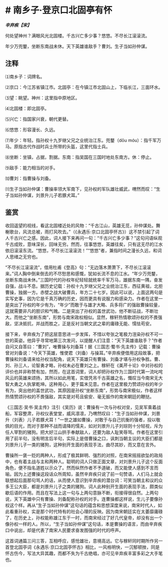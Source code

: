 # # 南乡子·登京口北固亭有怀

***辛弃疾【宋】***

何处望神州？满眼风光北固楼。千古兴亡多少事？悠悠。不尽长江滚滚流。

年少万兜鍪，坐断东南战未休。天下英雄谁敌手？曹刘。生子当如孙仲谋。

## 注释

⑴南乡子：词牌名。

⑵京口：今江苏省镇江市。北固亭：在今镇江市北固山上，下临长江，三面环水。

⑶望：眺望。神州：这里指中原地区。

⑷北固楼：即北固亭。

⑸兴亡：指国家兴衰，朝代更替。

⑹悠悠：形容漫长、久远。

⑺年少：年轻。指孙权十九岁继父兄之业统治江东。兜鍪（dōu móu）：指千军万马。原指古代作战时兵士所带的头盔，这里代指士兵。

⑻坐断：坐镇，占据，割据。东南：指吴国在三国时地处东南方。休：停止。

⑼敌手：能力相当的对手。

⑽曹刘：指曹操与刘备。

⑾生子当如孙仲谋：曹操率领大军南下，见孙权的军队雄壮威武，喟然而叹：“生子当如孙仲谋，刘景升儿子若豚犬耳。”

## 鉴赏

收回遥望的视线，看这北固楼近处的风物：“千古江山，英雄无觅，孙仲谋处。舞榭歌台，风流总被，雨打风吹去。”（《永遇乐·京口北固亭怀古》）这不禁引起了词人千古兴亡之感。因此，词人接下来再问一句：“千古兴亡多少事？”这句问语纵观千古成败，意味深长，回味无穷。然而，往事悠悠，英雄往矣，只有这无尽的江水依旧滚滚东流。“悠悠，不尽长江滚滚流！”“悠悠”者，兼指时间之漫长久远，和词人思绪之无穷也。

“不尽长江滚滚流”，借用杜甫《登高》句：“无边落木萧萧下，不尽长江滚滚来。”词人胸中倒来倒去的不尽愁思和感慨，犹如长流不息的江水。“年少万兜鍪，坐断东南战未休。”三国时代的孙权年纪轻轻就统率千军万马，雄据东南一隅，奋发自强，战斗不息。据历史记载：孙权十九岁继父兄之业统治江东，西征黄祖，北拒曹操，独据一方。赤壁之战大破曹兵，年方二十七岁。因此可以说，上面这两句是实写史事，因为它是千真万确的历史，因而更具有说服力和感染力。作者在这里一是突出了孙权的年少有为，“年少”而敢于与雄才大略、兵多将广的强敌曹操较量，这就需要非凡的胆识和气魄。二是突出了孙权的盖世武功，他不断征战，不断壮大。而他之“坐断东南”，形势与南宋政权相似。显然，稼轩热情歌颂孙权的不畏强敌，坚决抵抗，并战而胜之，正是反衬当朝文武之辈的庸碌无能、懦怯苟安。

接下来，辛弃疾为了把这层意思进一步发挥，不惜以夸张之笔极力渲染孙权不可一世的英姿。他异乎寻常地第三次发问，以提醒人们注意：“天下英雄谁敌手？”作者自问又自答曰：“曹刘”，唯曹操与刘备耳！据《三国志·蜀书·先主传》记载：曹操曾对刘备说：“今天下英雄，惟使君（刘备）与操耳。”辛弃疾便借用这段故事，把曹操和刘备请来给孙权当配角，说天下英雄只有曹操、刘备才堪与孙权争胜。曹、刘、孙三人，论智勇才略，孙权未必在曹刘之上。稼轩在《美芹十论》中对孙权的评价也并非称赞有加，然而，在这首词里，词人却把孙权作为三国时代第一流叱咤风云的英雄来颂扬，其所以如此用笔，实借凭吊千古英雄之名，慨叹当今南宋无大智大勇之人执掌乾坤。这种用心，更于篇末见意。作者在这里极力赞颂孙权的年少有为，突出他的盖世武功，其原因是孙权“坐断东南”，形势与南宋极似，作者这样热情赞颂孙权的不畏强敌，其实是对苟且偷安、毫无振作的南宋朝廷的鞭挞。

《三国志·吴书·吴主传》注引《吴历》说：曹操有一次与孙权对垒，见吴军乘着战船，军容整肃，孙权仪表堂堂，威风凛凛，乃喟然叹曰：“生子当如孙仲谋，刘景升（刘表）儿子若豚犬耳！”一世之雄如曹操，对敢于与自己抗衡的强者，投以敬佩的目光，而对于那种不战而请降的懦夫，如对刘景升儿子刘琮则十分轻视，斥为任人宰割的猪狗。把大好江山拱手奉献敌人，还要为敌人耻笑辱骂。作者在这里引用了前半句，没有明言后半句，实际上是借曹操之口，讽刺当朝主议的大臣们都是刘景升儿子一类的猪狗，这种别开生面的表现手法，曲尽其妙，而又意在言外。

曹操所一褒一贬的两种人，形成了极其鲜明、强烈的对照，在南宋摇摇欲坠的政局中，也有着主战与主和两种人。聪明的词人只做正面文章，对刘景升儿子这个反面角色，便不指名道姓以示众了。然而纵然作者不予道破，而又能使人感到不言而喻。因为上述曹操这段话众所周知，虽然辛弃疾只说了前一句赞语，人们马上就会联想起后面那句骂人的话，从而使人意识到辛弃疾的潜台词：可笑当朝主和议的众多王公大臣，都是刘景升儿子之类的猪狗。词人此种别开生面的表现手法，颇类似歇后语的作用。而且在写法上这一句与上两句意脉不断，衔接得很自然。上两句说，天下英雄中只有曹操、刘备配称孙权的对手。连曹操都这样说，生儿子要像孙权这个样。再从“生子当如孙仲谋”这句话的蕴含和思想深度来说，南宋时代人，如此看重孙权，实是那个时代特有的社会心理的反映。因为南宋朝廷实在太萎靡庸碌了，在历史上，孙权能称雄江东于一时，而南宋经过了好几代皇帝，却没有出一个像孙权一样的人。所以，“生子当如孙仲谋”这句话，本是曹操的语言，而由辛弃疾口中说出，却是代表了南宋人民要求奋发图强的时代的呼声。

这首词通篇三问三答，互相呼应，感怆雄壮，意境高远。它与稼轩同时期所作另一首登北固亭词《永遇乐·京口北固亭怀古》相比，一风格明快，一沉郁顿挫，同是怀古伤今，写法大异其趣，而都不失为千古绝唱，亦可见辛弃疾丰富多彩之大手笔也。
